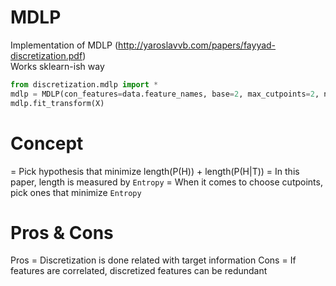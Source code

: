 # MDLP
Implementation of MDLP (http://yaroslavvb.com/papers/fayyad-discretization.pdf)  
Works sklearn-ish way

```python
from discretization.mdlp import *
mdlp = MDLP(con_features=data.feature_names, base=2, max_cutpoints=2, n_jobs=-1)
mdlp.fit_transform(X)
```

# Concept
= Pick hypothesis that minimize length(P(H)) + length(P(H|T))
= In this paper, length is measured by `Entropy`
= When it comes to choose cutpoints, pick ones that minimize `Entropy`

# Pros & Cons
Pros = Discretization is done related with target information
Cons = If features are correlated, discretized features can be redundant
